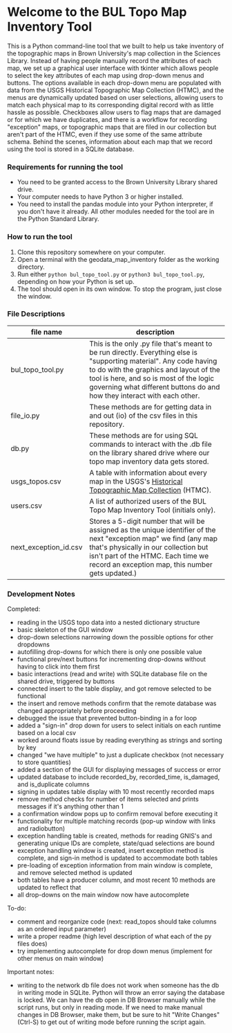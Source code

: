 # Welcome to the BUL Topo Map Inventory Tool
This is a Python command-line tool that we built to help us take inventory of the topographic maps in Brown University's map collection in the Sciences Library. Instead of having people manually record the attributes of each map, we set up a graphical user interface with tkinter which allows people to select the key attributes of each map using drop-down menus and buttons. The options available in each drop-down menu are populated with data from the USGS Historical Topographic Map Collection (HTMC), and the menus are dynamically updated based on user selections, allowing users to match each physical map to its corresponding digital record with as little hassle as possible. Checkboxes allow users to flag maps that are damaged or for which we have duplicates, and there is a workflow for recording "exception" maps, or topographic maps that are filed in our collection but aren't part of the HTMC, even if they use some of the same attribute schema. Behind the scenes, information about each map that we record using the tool is stored in a SQLite database.

### Requirements for running the tool
- You need to be granted access to the Brown University Library shared drive.
- Your computer needs to have Python 3 or higher installed.
- You need to install the pandas module into your Python interpreter, if you don't have it already. All other modules needed for the tool are in the Python Standard Library.

### How to run the tool
1. Clone this repository somewhere on your computer.
2. Open a terminal with the geodata_map_inventory folder as the working directory.
3. Run either ```python bul_topo_tool.py``` or ```python3 bul_topo_tool.py```, depending on how your Python is set up.
4. The tool should open in its own window. To stop the program, just close the window.

### File Descriptions
| file name | description                                                                                                  |
| --------- | ------------------------------------------------------------------------------------------------------------ |
| bul_topo_tool.py | This is the only .py file that's meant to be run directly. Everything else is "supporting material". Any code having to do with the graphics and layout of the tool is here, and so is most of the logic governing what different buttons do and how they interact with each other. |
| file_io.py | These methods are for getting data in and out (io) of the csv files in this repository.
| db.py | These methods are for using SQL commands to interact with the .db file on the library shared drive where our topo map inventory data gets stored.
| usgs_topos.csv | A table with information about every map in the USGS's [Historical Topographic Map Collection](https://www.usgs.gov/programs/national-geospatial-program/historical-topographic-maps-preserving-past) (HTMC). |
| users.csv | A list of authorized users of the BUL Topo Map Inventory Tool (initials only). |
| next_exception_id.csv | Stores a 5-digit number that will be assigned as the unique identifier of the next "exception map" we find (any map that's physically in our collection but isn't part of the HTMC. Each time we record an exception map, this number gets updated.)

### Development Notes

Completed:
- reading in the USGS topo data into a nested dictionary structure
- basic skeleton of the GUI window
- drop-down selections narrowing down the possible options for other dropdowns
- autofilling drop-downs for which there is only one possible value
- functional prev/next buttons for incrementing drop-downs without having to click into them first
- basic interactions (read and write) with SQLite database file on the shared drive, triggered by buttons
- connected insert to the table display, and got remove selected to be functional
- the insert and remove methods confirm that the remote database was changed appropriately before proceeding
- debugged the issue that prevented button-binding in a for loop
- added a "sign-in" drop down for users to select initials on each runtime based on a local csv
- worked around floats issue by reading everything as strings and sorting by key
- changed "we have multiple" to just a duplicate checkbox (not necessary to store quantities)
- added a section of the GUI for displaying messages of success or error
- updated database to include recorded_by, recorded_time, is_damaged, and is_duplicate columns
- signing in updates table display with 10 most recently recorded maps
- remove method checks for number of items selected and prints messages if it's anything other than 1
- a confirmation window pops up to confirm removal before executing it
- functionality for multiple matching records (pop-up window with links and radiobutton)
- exception handling table is created, methods for reading GNIS's and generating unique IDs are complete, state/quad selections are bound
- exception handling window is created, insert exception method is complete, and sign-in method is updated to accommodate both tables
- pre-loading of exception information from main window is complete, and remove selected method is updated
- both tables have a producer column, and most recent 10 methods are updated to reflect that
- all drop-downs on the main window now have autocomplete

To-do:
- comment and reorganize code (next: read_topos should take columns as an ordered input parameter)
- write a proper readme (high level description of what each of the py files does)
- try implementing autocomplete for drop down menus (implement for other menus on main window)

Important notes:
- writing to the network db file does not work when someone has the db in writing
mode in SQLite.  Python will throw an error saying the database is locked. We can
have the db open in DB Browser manually while the script runs, but only in reading mode. 
If we need to make manual changes in DB Browser, make them, but be sure to hit 
"Write Changes" (Ctrl-S) to get out of writing mode before running the script again. 

